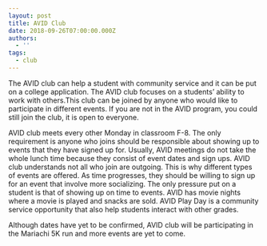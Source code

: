 ```yaml
---
layout: post
title: AVID Club
date: 2018-09-26T07:00:00.000Z
authors:
  - ''
tags:
  - club
---
```

The AVID club can help a student with community service and it can be put on a college application. The AVID club focuses on a students’ ability to work with others.This club can be joined by anyone who would like to participate in different events. If you are not in the AVID program, you could still join the club, it is open to everyone.

AVID club meets every other Monday in classroom F-8. The only requirement is anyone who joins should be responsible about showing up to events that they have signed up for. Usually, AVID meetings do not take the whole lunch time because they consist of event dates and sign ups. AVID club understands not all who join are outgoing. This is why different types of events are offered. As time progresses, they should be willing to sign up for an event that involve more socializing. The only pressure put on a student is that of showing up on time to events. AVID has movie nights where a movie is played and snacks are sold. AVID Play Day is a community service opportunity that also help students interact with other grades.

Although dates have yet to be confirmed, AVID club will be participating in the Mariachi 5K run and more events are yet to come.
